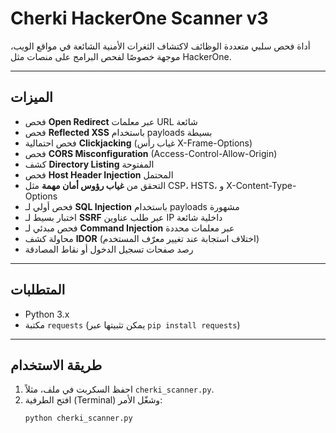# Cherki HackerOne Scanner v3

أداة فحص سلبي متعددة الوظائف لاكتشاف الثغرات الأمنية الشائعة في مواقع الويب، موجهة خصوصًا لفحص البرامج على منصات مثل HackerOne.

---

## الميزات

- فحص **Open Redirect** عبر معلمات URL شائعة
- فحص **Reflected XSS** باستخدام payloads بسيطة
- فحص احتمالية **Clickjacking** (غياب رأس X-Frame-Options)
- فحص **CORS Misconfiguration** (Access-Control-Allow-Origin)
- كشف **Directory Listing** المفتوحة
- فحص **Host Header Injection** المحتمل
- التحقق من **غياب رؤوس أمان مهمة** مثل CSP، HSTS، و X-Content-Type-Options
- فحص أولي لـ **SQL Injection** باستخدام payloads مشهورة
- اختبار بسيط لـ **SSRF** عبر طلب عناوين IP داخلية شائعة
- فحص مبدئي لـ **Command Injection** عبر معلمات محددة
- محاولة كشف **IDOR** (اختلاف استجابة عند تغيير معرّف المستخدم)
- رصد صفحات تسجيل الدخول أو نقاط المصادقة

---

## المتطلبات

- Python 3.x
- مكتبة `requests` (يمكن تثبيتها عبر `pip install requests`)

---

## طريقة الاستخدام

1. احفظ السكربت في ملف، مثلاً `cherki_scanner.py`.
2. افتح الطرفية (Terminal) وشغّل الأمر:
   ```bash
   python cherki_scanner.py
